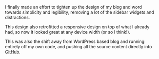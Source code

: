 I finally made an effort to tighten up the design of my blog and word towards simplicity and legibility, removing a lot of the sidebar widgets and distractions.

This design also retrofitted a responsive design on top of what I already had, so now it looked great at any device width (or so I think!).

This was also the shift away from WordPress based blog and running entirely off my own code, and pushing all the source content directly into [GitHub](https://github.com/remy/remysharp.com).
